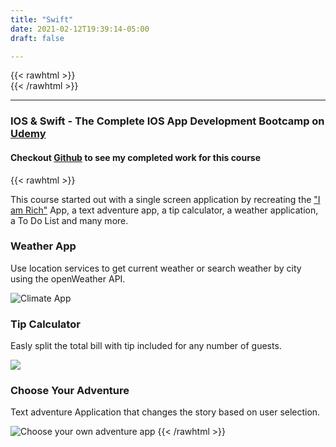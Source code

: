 ```yaml
---
title: "Swift"
date: 2021-02-12T19:39:14-05:00
draft: false

---
```

{{< rawhtml >}}
<br />
{{< /rawhtml >}}

***
### IOS & Swift - The Complete IOS App Development Bootcamp on [Udemy](https://www.udemy.com/course/ios-13-app-development-bootcamp/)


#### Checkout [Github](https://github.com/katiewhelan/IOSProjectWork) to see my completed work for this course

{{< rawhtml >}}
<p>This course started out with a single screen application by recreating the <a href="https://en.wikipedia.org/wiki/I_Am_Rich">"I am Rich"</a> App, a text adventure app, a tip calculator, a weather application, a To Do List and many more. </p>

<h3>Weather App</h3>
<p>Use location services to get current weather or search weather by city using the openWeather API.</p>
<img src="/images/swift/Climate4.gif" class="centergif" alt="Climate App"/>
<h3>Tip Calculator</h3>
<p>Easly split the total bill with tip included for any number of guests.</p>
<img src="/images/swift/Tip.gif" class="centergif" alt"Tip App">
<h3>Choose Your Adventure</h3>
<p>Text adventure Application that changes the story based on user selection.</p>
<img src="/images/swift/Adventure.gif" alt="Choose your own adventure app" class="centergif">
{{< /rawhtml >}}
